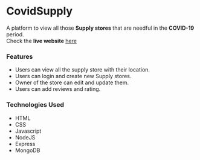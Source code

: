 # CovidSupply

A platform to view all those **Supply stores** that are needful in the **COVID-19** period.<br/>
Check the **live website** [here](https://dry-garden-18199.herokuapp.com/)

### Features
* Users can view all the supply store with their location.
* Users can login and create new Supply stores.
* Owner of the store can edit and update them.
* Users can add reviews and rating.

### Technologies Used
* HTML
* CSS
* Javascript
* NodeJS
* Express
* MongoDB
